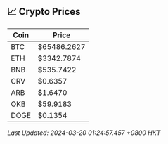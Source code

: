 ## 📈 Crypto Prices

| Coin | Price |
| ---- | ----- |
| BTC | $65486.2627 |
| ETH | $3342.7874 |
| BNB | $535.7422 |
| CRV | $0.6357 |
| ARB | $1.6470 |
| OKB | $59.9183 |
| DOGE | $0.1354 |

_Last Updated: 2024-03-20 01:24:57.457 +0800 HKT_